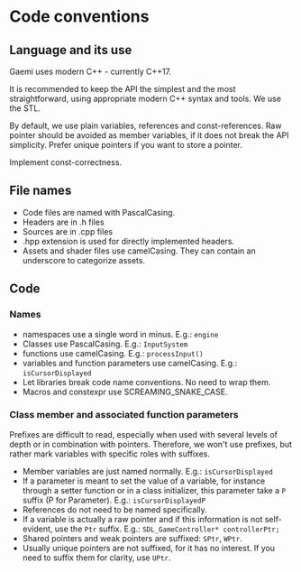 # Code conventions

## Language and its use
Gaemi uses modern C++ - currently C++17. 

It is recommended to keep the API the simplest and the most straightforward, using appropriate modern C++ syntax and 
tools. We use the STL.

By default, we use plain variables, references and const-references. Raw pointer should be avoided as member variables, 
if it does not break the API simplicity. Prefer unique pointers if you want to store a pointer.

Implement const-correctness.

## File names
- Code files are named with PascalCasing. 
- Headers are in .h files
- Sources are in .cpp files
- .hpp extension is used for directly implemented headers.
- Assets and shader files use camelCasing. They can contain an underscore to categorize assets.

## Code
### Names
- namespaces use a single word in minus. E.g.: `engine`
- Classes use PascalCasing. E.g.: `InputSystem`
- functions use camelCasing. E.g.: `processInput()`
- variables and function parameters use camelCasing. E.g.: `isCursorDisplayed`
- Let libraries break code name conventions. No need to wrap them.
- Macros and constexpr use SCREAMING_SNAKE_CASE.

### Class member and associated function parameters
Prefixes are difficult to read, especially when used with several levels of depth or in combination with pointers. 
Therefore, we won't use prefixes, but rather mark variables with specific roles with suffixes.

- Member variables are just named normally. E.g.: `isCursorDisplayed`
- If a parameter is meant to set the value of a variable, for instance through a setter function or in a class 
  initializer, this parameter take a `P` suffix (P for Parameter). E.g.: `isCursorDisplayedP`
- References do not need to be named specifically.
- If a variable is actually a raw pointer and if this information is not self-evident, use the `Ptr` suffix. E.g.: 
  `SDL_GameController* controllerPtr;`
- Shared pointers and weak pointers are suffixed: `SPtr`, `WPtr`. 
- Usually unique pointers are not suffixed, for it has no interest. If you need to suffix them for clarity, use `UPtr`.

